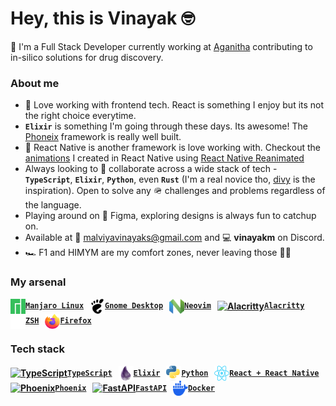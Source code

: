  # Hey, this is Vinayak :nerd_face:

:wave: I'm a Full Stack Developer currently working at [Aganitha](https://github.com/aganitha) contributing to in-silico solutions for drug discovery.

### About me

- :yellow_heart: Love working with frontend tech. React is something I enjoy but its not the right choice everytime.
- **`Elixir`** is something I'm going through these days. Its awesome! The [Phoneix](https://www.phoenixframework.org/) framework is really well built.
- :iphone: React Native is another framework is love working with. Checkout the [animations](https://github.com/vinayakmalviya/reanimated-playground) I created in React Native using [React Native Reanimated](https://docs.swmansion.com/react-native-reanimated/)
- Always looking to :handshake: collaborate across a wide stack of tech - **`TypeScript`**, **`Elixir`**, **`Python`**, even **`Rust`** (I'm a real novice tho, [divy](https://github.com/dvjn) is the inspiration). Open to solve any :military_helmet: challenges and problems regardless of the language.
- Playing around on :art: Figma, exploring designs is always fun to catchup on.
- Available at :email: [malviyavinayaks@gmail.com](mailto:malviyavinayaks@gmail.com) and :computer: **vinayakm** on Discord.
- :racing_car: F1 and HIMYM are my comfort zones, never leaving those :face_in_clouds:

### My arsenal

<b>
<a href="https://manjaro.org/" title="Manjaro"><img align="center" alt="Manjaro" width="24" height="24" src="https://github.com/vinayakmalviya/vinayakmalviya/raw/main/icons/manjaro.svg" /><code>Manjaro Linux</code></a>
&nbsp;
<a href="https://www.gnome.org/" title="Gnome"><img align="center" alt="Gnome" width="24" height="24" src="https://github.com/vinayakmalviya/vinayakmalviya/raw/main/icons/gnome.svg" /><code>Gnome Desktop</code></a>
&nbsp;
<a href="https://neovim.io/" title="Neovim"><img align="center" alt="Neovim" width="24" height="24" src="https://github.com/vinayakmalviya/vinayakmalviya/raw/main/icons/neovim.svg" /><code>Neovim</code></a>
&nbsp;
<a href="https://github.com/alacritty/alacritty" title="Alacritty"><img align="center" alt="Alacritty" width="24" height="24" src="https://github.com/vinayakmalviya/vinayakmalviya/raw/main/icons/alacritty.png" /><code>Alacritty</code></a>
&nbsp;
<a href="https://www.zsh.org/" title="ZSH"><img align="center" alt="ZSH" width="24" height="24" src="https://github.com/vinayakmalviya/vinayakmalviya/raw/main/icons/zsh.svg" /><code>ZSH</code></a>
&nbsp;
<a href="https://www.mozilla.org/en-US/firefox/" title="Firefox"><img align="center" alt="Firefox" width="24" height="24" src="https://github.com/vinayakmalviya/vinayakmalviya/raw/main/icons/firefox.svg" /><code>Firefox</code></a>
&nbsp;
</b>

### Tech stack

<b>
<a href="https://www.typescriptlang.org/" title="TypeScript"><img align="center" alt="TypeScript" width="24" height="24" src="https://github.com/vinayakmalviya/vinayakmalviya/raw/main/icons/typescript.png" /><code>TypeScript</code></a>
&nbsp;
<a href="https://elixir-lang.org/" title="Elixir"><img align="center" alt="Elixir" width="24" height="24" src="https://github.com/vinayakmalviya/vinayakmalviya/raw/main/icons/elixir.svg" /><code>Elixir</code></a>
&nbsp;
<a href="https://www.python.org/" title="Python"><img align="center" alt="Python" width="24" height="24" src="https://github.com/vinayakmalviya/vinayakmalviya/raw/main/icons/python.svg" /><code>Python</code></a>
&nbsp;
<a href="https://reactjs.org/" title="React"><img align="center" alt="React" width="24" height="24" src="https://github.com/vinayakmalviya/vinayakmalviya/raw/main/icons/react.svg" /><code>React + React Native</code></a>
&nbsp;
<a href="https://phoenixframework.org/" title="Phoenix"><img align="center" alt="Phoenix" width="24" height="24" src="https://github.com/vinayakmalviya/vinayakmalviya/raw/main/icons/phoenix.png" /><code>Phoenix</code></a>
&nbsp;
<a href="https://fastapi.tiangolo.com/" title="FastAPI"><img align="center" alt="FastAPI" width="24" height="24" src="https://github.com/vinayakmalviya/vinayakmalviya/raw/main/icons/fastapi.png" /><code>FastAPI</code></a>
&nbsp;
<a href="https://www.docker.com/" title="Docker"><img align="center" alt="Docker" width="24" height="24" src="https://github.com/vinayakmalviya/vinayakmalviya/raw/main/icons/docker.svg" /><code>Docker</code></a>
&nbsp;
</b>
